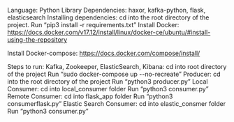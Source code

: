 Language: Python
Library Dependencies: haxor, kafka-python, flask, elasticsearch
Installing dependencies:
cd into the root directory of the project.
Run “pip3 install -r requirements.txt”
Install Docker:
https://docs.docker.com/v17.12/install/linux/docker-ce/ubuntu/#install-using-the-repository


Install Docker-compose:
https://docs.docker.com/compose/install/

Steps to run:
Kafka, Zookeeper, ElasticSearch, Kibana:
cd into root directory of the project
Run “sudo docker-compose up --no-recreate”
Producer: 
cd into the root directory of the project
Run “python3 producer.py”
Local Consumer:
cd into local_consumer folder
Run “python3 consumer.py”
Remote Consumer:
cd into flask_app folder
Run “python3 consumerflask.py”
Elastic Search Consumer:
cd into elastic_consmer folder
Run “python3 consumer.py”
